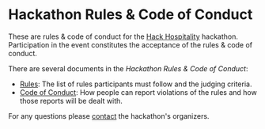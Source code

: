 # Hackathon Rules & Code of Conduct

These are rules & code of conduct for the [Hack Hospitality](https://tampabayhackathon.com/) hackathon. Participation in the event constitutes the acceptance of the rules & code of conduct.

There are several documents in the _Hackathon Rules & Code of Conduct_:

- [Rules](Rules.md): The list of rules participants must follow and the judging criteria.
- [Code of Conduct](Code%20of%20Conduct.md): How people can report violations of the rules and how those reports will be dealt with.

For any questions please [contact](https://tampabayhackathon.com/contact/) the hackathon's organizers.

